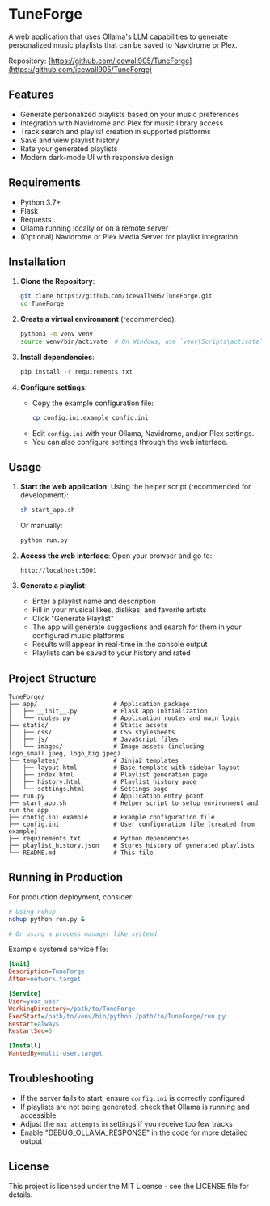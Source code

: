 # TuneForge

A web application that uses Ollama's LLM capabilities to generate personalized music playlists that can be saved to Navidrome or Plex.

Repository: [https://github.com/icewall905/TuneForge](https://github.com/icewall905/TuneForge)

## Features

- Generate personalized playlists based on your music preferences
- Integration with Navidrome and Plex for music library access
- Track search and playlist creation in supported platforms
- Save and view playlist history
- Rate your generated playlists
- Modern dark-mode UI with responsive design

## Requirements

- Python 3.7+
- Flask
- Requests
- Ollama running locally or on a remote server
- (Optional) Navidrome or Plex Media Server for playlist integration

## Installation

1. **Clone the Repository**:
   ```bash
   git clone https://github.com/icewall905/TuneForge.git
   cd TuneForge
   ```

2. **Create a virtual environment** (recommended):
   ```bash
   python3 -m venv venv
   source venv/bin/activate  # On Windows, use `venv\Scripts\activate`
   ```

3. **Install dependencies**:
   ```bash
   pip install -r requirements.txt
   ```

4. **Configure settings**:
   - Copy the example configuration file:
     ```bash
     cp config.ini.example config.ini
     ```
   - Edit `config.ini` with your Ollama, Navidrome, and/or Plex settings.
   - You can also configure settings through the web interface.

## Usage

1. **Start the web application**:
   Using the helper script (recommended for development):
   ```bash
   sh start_app.sh 
   ```
   Or manually:
   ```bash
   python run.py
   ```

2. **Access the web interface**:
   Open your browser and go to:
   ```
   http://localhost:5001
   ```

3. **Generate a playlist**:
   - Enter a playlist name and description
   - Fill in your musical likes, dislikes, and favorite artists
   - Click "Generate Playlist"
   - The app will generate suggestions and search for them in your configured music platforms
   - Results will appear in real-time in the console output
   - Playlists can be saved to your history and rated

## Project Structure

```
TuneForge/
├── app/                     # Application package
│   ├── __init__.py          # Flask app initialization
│   └── routes.py            # Application routes and main logic
├── static/                  # Static assets
│   ├── css/                 # CSS stylesheets
│   ├── js/                  # JavaScript files
│   └── images/              # Image assets (including logo_small.jpeg, logo_big.jpeg)
├── templates/               # Jinja2 templates
│   ├── layout.html          # Base template with sidebar layout
│   ├── index.html           # Playlist generation page
│   ├── history.html         # Playlist history page
│   └── settings.html        # Settings page
├── run.py                   # Application entry point
├── start_app.sh             # Helper script to setup environment and run the app
├── config.ini.example       # Example configuration file
├── config.ini               # User configuration file (created from example)
├── requirements.txt         # Python dependencies
├── playlist_history.json    # Stores history of generated playlists
└── README.md                # This file
```

## Running in Production

For production deployment, consider:

```bash
# Using nohup
nohup python run.py &

# Or using a process manager like systemd
```

Example systemd service file:
```ini
[Unit]
Description=TuneForge
After=network.target

[Service]
User=your_user
WorkingDirectory=/path/to/TuneForge
ExecStart=/path/to/venv/bin/python /path/to/TuneForge/run.py
Restart=always
RestartSec=5

[Install]
WantedBy=multi-user.target
```

## Troubleshooting

- If the server fails to start, ensure `config.ini` is correctly configured
- If playlists are not being generated, check that Ollama is running and accessible
- Adjust the `max_attempts` in settings if you receive too few tracks
- Enable "DEBUG_OLLAMA_RESPONSE" in the code for more detailed output

## License

This project is licensed under the MIT License - see the LICENSE file for details.
